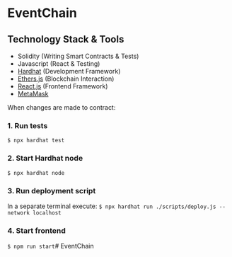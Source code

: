 # EventChain

## Technology Stack & Tools

- Solidity (Writing Smart Contracts & Tests)
- Javascript (React & Testing)
- [Hardhat](https://hardhat.org/) (Development Framework)
- [Ethers.js](https://docs.ethers.io/v5/) (Blockchain Interaction)
- [React.js](https://reactjs.org/) (Frontend Framework)
- [MetaMask](https://metamask.io/)

When changes are made to contract:

### 1. Run tests
`$ npx hardhat test`

### 2. Start Hardhat node
`$ npx hardhat node`

### 3. Run deployment script
In a separate terminal execute:
`$ npx hardhat run ./scripts/deploy.js --network localhost`

### 4. Start frontend
`$ npm run start`# EventChain
